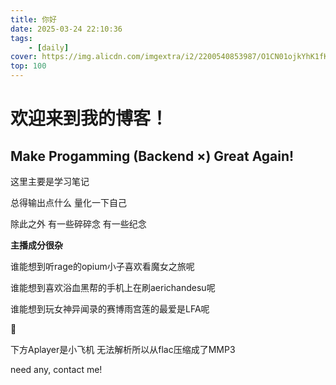 ```yaml
---
title: 你好
date: 2025-03-24 22:10:36
tags:
    - [daily]
cover: https://img.alicdn.com/imgextra/i2/2200540853987/O1CN01ojkYhK1fK69r7uJBZ_!!2200540853987.jpg
top: 100
---
```


# 欢迎来到我的博客！

## Make Progamming (Backend ×) Great Again!

这里主要是学习笔记

总得输出点什么 量化一下自己

除此之外 有一些碎碎念 有一些纪念

**主播成分很杂**

谁能想到听rage的opium小子喜欢看魔女之旅呢

谁能想到喜欢浴血黑帮的手机上在刷aerichandesu呢

谁能想到玩女神异闻录的赛博雨宫莲的最爱是LFA呢

🤟

下方Aplayer是小飞机 无法解析所以从flac压缩成了MMP3

need any, contact me!